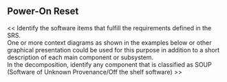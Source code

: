 ## Power-On Reset

<< Identify the software items that fulfill the requirements defined in the SRS.  
One or more context diagrams as shown in the examples below or other graphical presentation could be used for this purpose in addition to a short description of each main component or subsystem.  
In the decomposition, identify any component that is classified as SOUP (Software of Unknown Provenance/Off the shelf software) >>